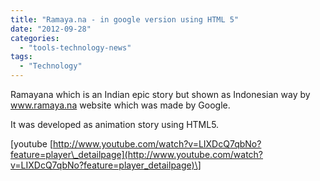 ```yaml
---
title: "Ramaya.na - in google version using HTML 5"
date: "2012-09-28"
categories: 
  - "tools-technology-news"
tags: 
  - "Technology"
---
```


Ramayana which is an Indian epic story but shown as Indonesian way by www.ramaya.na website which was made by Google.

It was developed as animation story using HTML5.

\[youtube [http://www.youtube.com/watch?v=LIXDcQ7qbNo?feature=player\_detailpage](http://www.youtube.com/watch?v=LIXDcQ7qbNo?feature=player_detailpage)\]
